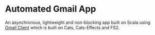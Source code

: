 # Automated Gmail App
An asynchronous, lightweight and non-blocking app built on Scala using [Gmail Client](https://github.com/rafafrdz/gmail-client) which is built on Cats, Cats-Effects and FS2.